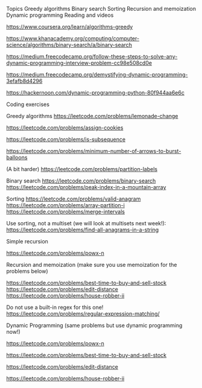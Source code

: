 Topics
Greedy algorithms
Binary search
Sorting
Recursion and memoization
Dynamic programming
Reading and videos

https://www.coursera.org/learn/algorithms-greedy

https://www.khanacademy.org/computing/computer-science/algorithms/binary-search/a/binary-search

https://medium.freecodecamp.org/follow-these-steps-to-solve-any-dynamic-programming-interview-problem-cc98e508cd0e

https://medium.freecodecamp.org/demystifying-dynamic-programming-3efafb8d4296

https://hackernoon.com/dynamic-programming-python-80f944aa6e6c

Coding exercises

Greedy algorithms
https://leetcode.com/problems/lemonade-change

https://leetcode.com/problems/assign-cookies

https://leetcode.com/problems/is-subsequence

https://leetcode.com/problems/minimum-number-of-arrows-to-burst-balloons

(A bit harder) https://leetcode.com/problems/partition-labels


Binary search
https://leetcode.com/problems/binary-search
https://leetcode.com/problems/peak-index-in-a-mountain-array


Sorting
https://leetcode.com/problems/valid-anagram
https://leetcode.com/problems/array-partition-i
https://leetcode.com/problems/merge-intervals


Use sorting, not a multiset (we will look at multisets next week!): https://leetcode.com/problems/find-all-anagrams-in-a-string

Simple recursion

https://leetcode.com/problems/powx-n

Recursion and memoization (make sure you use memoization for the problems below)

https://leetcode.com/problems/best-time-to-buy-and-sell-stock
https://leetcode.com/problems/edit-distance
https://leetcode.com/problems/house-robber-ii

Do not use a built-in regex for this one! https://leetcode.com/problems/regular-expression-matching/

Dynamic Programming (same problems but use dynamic programming now!)

https://leetcode.com/problems/powx-n

https://leetcode.com/problems/best-time-to-buy-and-sell-stock

https://leetcode.com/problems/edit-distance

https://leetcode.com/problems/house-robber-ii


